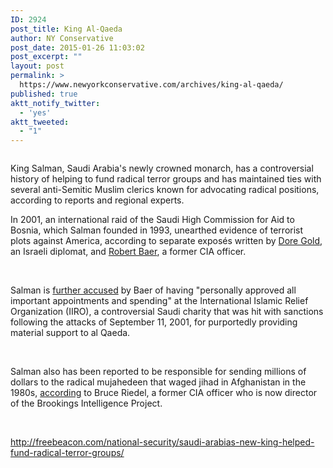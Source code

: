 ```yaml
---
ID: 2924
post_title: King Al-Qaeda
author: NY Conservative
post_date: 2015-01-26 11:03:02
post_excerpt: ""
layout: post
permalink: >
  https://www.newyorkconservative.com/archives/king-al-qaeda/
published: true
aktt_notify_twitter:
  - 'yes'
aktt_tweeted:
  - "1"
---
```

<p><img src="http://www.newyorkconservative.com/wp-content/uploads/2015/01/012615_1602_KingAlQaeda1.jpg" alt=""/>
	</p><p>King Salman, Saudi Arabia's newly crowned monarch, has a controversial history of helping to fund radical terror groups and has maintained ties with several anti-Semitic Muslim clerics known for advocating radical positions, according to reports and regional experts.
</p><p>In 2001, an international raid of the Saudi High Commission for Aid to Bosnia, which Salman founded in 1993, unearthed evidence of terrorist plots against America, according to separate exposés written by <a href="https://books.google.com/books?id=jT1xbK2EGRcC&amp;pg=PP3&amp;dq=hatred%27s+kingdom&amp;hl=en&amp;sa=X&amp;ei=AMrCVOeKLoaRyQTwp4GIBw&amp;ved=0CCgQ6AEwAQ" target="_blank">Dore Gold</a>, an Israeli diplomat, and <a href="https://books.google.com/books?id=Bo1n6uJEOPkC&amp;printsec=frontcover&amp;dq=robert+baer+saudi+crude&amp;hl=en&amp;sa=X&amp;ei=8M_CVPX0DM6uyATvjICgCA&amp;ved=0CCYQ6AEwAA" target="_blank">Robert Baer</a>, a former CIA officer.
</p><p>
 </p><p>Salman is <a href="https://books.google.com/books?id=Bo1n6uJEOPkC&amp;printsec=frontcover&amp;dq=robert+baer+saudi+crude&amp;hl=en&amp;sa=X&amp;ei=8M_CVPX0DM6uyATvjICgCA&amp;ved=0CCYQ6AEwAA" target="_blank">further accused</a> by Baer of having "personally approved all important appointments and spending" at the International Islamic Relief Organization (IIRO), a controversial Saudi charity that was hit with sanctions following the attacks of September 11, 2001, for purportedly providing material support to al Qaeda.
</p><p>
 </p><p>Salman also has been reported to be responsible for sending millions of dollars to the radical mujahedeen that waged jihad in Afghanistan in the 1980s, <a href="http://www.brookings.edu/blogs/markaz/posts/2015/01/22-saudi-abdullah-death-crown-prince-salman-successor" target="_blank">according</a> to Bruce Riedel, a former CIA officer who is now director of the Brookings Intelligence Project.
</p><p>
 </p><p><a href="http://freebeacon.com/national-security/saudi-arabias-new-king-helped-fund-radical-terror-groups/">http://freebeacon.com/national-security/saudi-arabias-new-king-helped-fund-radical-terror-groups/</a>
	</p>